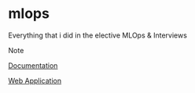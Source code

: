 # mlops
Everything that i did in the elective MLOps &amp; Interviews

> [!NOTE]
> [Documentation](https://insper-classroom.github.io/24-2-mlops-project-car_object_detection/)
> 
> [Web Application](https://car-spotter-pedroatp-2deb9b366b3f.herokuapp.com/)